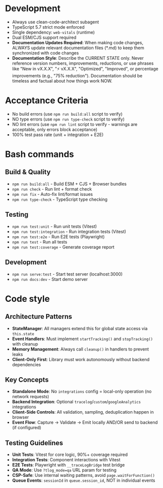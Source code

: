 # Development
- Always use clean-code-architect subagent
- TypeScript 5.7 strict mode enforced
- Single dependency: `web-vitals` (runtime)
- Dual ESM/CJS support required
- **Documentation Updates Required**: When making code changes, ALWAYS update relevant documentation files (*.md) to keep them synchronized with code changes
- **Documentation Style**: Describe the CURRENT STATE only. Never reference version numbers, improvements, reductions, or use phrases like "New in vX.X.X", "⚡ vX.X.X", "Optimized", "Improved", or percentage improvements (e.g., "75% reduction"). Documentation should be timeless and factual about how things work NOW.

# Acceptance Criteria

- No build errors (use `npm run build:all` script to verify)
- NO type errors (use `npm run type-check` script to verify)
- NO lint errors (use `npm run lint` script to verify - warnings are acceptable, only errors block acceptance)
- 100% test pass rate (unit + integration + E2E)

# Bash commands

## Build & Quality
- `npm run build:all` - Build ESM + CJS + Browser bundles
- `npm run check` - Run lint + format check
- `npm run fix` - Auto-fix lint/format issues
- `npm run type-check` - TypeScript type checking

## Testing
- `npm run test:unit` - Run unit tests (Vitest)
- `npm run test:integration` - Run integration tests (Vitest)
- `npm run test:e2e` - Run E2E tests (Playwright)
- `npm run test` - Run all tests
- `npm run test:coverage` - Generate coverage report

## Development
- `npm run serve:test` - Start test server (localhost:3000)
- `npm run docs:dev` - Start demo server

# Code style

## Architecture Patterns
- **StateManager**: All managers extend this for global state access via `this.state`
- **Event Handlers**: Must implement `startTracking()` and `stopTracking()` with cleanup
- **Memory Management**: Always call `cleanup()` in handlers to prevent leaks
- **Client-Only First**: Library must work autonomously without backend dependencies

## Key Concepts
- **Standalone Mode**: No `integrations` config = local-only operation (no network requests)
- **Backend Integration**: Optional `tracelog`/`custom`/`googleAnalytics` integrations
- **Client-Side Controls**: All validation, sampling, deduplication happen in browser
- **Event Flow**: Capture → Validate → Emit locally AND/OR send to backend (if configured)

## Testing Guidelines
- **Unit Tests**: Vitest for core logic, 90%+ coverage required
- **Integration Tests**: Component interactions with Vitest
- **E2E Tests**: Playwright with `__traceLogBridge` test bridge
- **QA Mode**: Use `?tlog_mode=qa` URL param for testing
- **CSP-Safe**: Use internal waiting patterns, avoid `page.waitForFunction()`
- **Queue Events**: `sessionId` in `queue.session_id`, NOT in individual events

